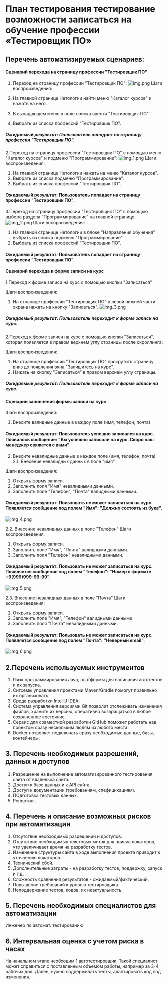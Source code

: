 # План тестирования тестирование возможности записаться на обучение профессии «Тестировщик ПО»

## Перечень автоматизируемых сценариев:
#### Сценарий перехода на страницу профессии "Тестировщик ПО" 
1. Переход на страницу профессии "Тестировщик ПО":
![img.png](img.png)
   Шаги воспроизведения:

1. На главной странице Нетологии найти меню "Каталог курсов" и нажать на него.
2. В выпадающем меню в поле поиска ввести "Тестировщик ПО". 
3. Выбрать из списка профессий "Тестировщик ПО".

##### Ожидаемый результат: Пользователь попадает на страницу профессии "Тестировщик ПО".

2.Переход на страницу профессии "Тестировщик ПО" с помощью меню "Каталог курсов" и подменю "Программирование":
![img_1.png](img_1.png)
Шаги воспроизведения:

1. На главной странице Нетологии нажать на меню "Каталог курсов".
2. Выбрать из списка подменю "Программирование".
3. Выбрать из списка профессий "Тестировщик ПО".
#### Ожидаемый результат: Пользователь попадает на страницу профессии "Тестировщик ПО".

3.Переход на страницу профессии "Тестировщик ПО" с помощью выбора раздела "Программирование" на главной странице:
![img_2.png](img_2.png)
Шаги воспроизведения:

1. На главной странице Нетологии в блоке "Направления обучения" выбрать из списка подменю "Программирование".
2. Выбрать из списка профессий "Тестировщик ПО".
#### Ожидаемый результат: Пользователь попадает на страницу профессии "Тестировщик ПО".


#### Сценарий перехода к форме записи на курс
1.Переход к форме записи на курс с помощью кнопки "Записаться"

Шаги воспроизведения:

1. На странице профессии "Тестировщик ПО" в левой нижней части экрана нажать на кнопку "Записаться".
![img_3.png](img_3.png)
##### Ожидаемый результат: Пользователь переходит к форме записи на курс.

2.Переход к форме записи на курс с помощью кнопки "Записаться", которая появляется в правом верхнем углу страницы после скроллинга:
   
Шаги воспроизведения:

1. На странице профессии "Тестировщик ПО" прокрутить страницу вниз до появления окна "Запишитесь на курс".
2. Нажать на кнопку "Записаться" в правом верхнем углу страницы.

##### Ожидаемый результат: Пользователь переходит к форме записи на курс.

#### Сценарии заполнения формы записи на курс

Шаги воспроизведения:

1. Внесите валидные данные в каждоу поле (имя, телефон, почта)

#### Ожидаемый результат: Пользователь успешно записался на курс. Появилось сообщение: "Вы успешно записали на курс. Скоро наш менеджер свяжется с вами"

2. Внесите невалидные данные в каждое поле (имя, телефон, почта)
2.1. Внесение невалидных данных в поле "имя". 

Шаги воспроизведения:
1. Открыть форму записи.
2. Заполнить поля "Имя" невалидными данными.
3. Заполнить поле "Телефон", "Почта"
 валидными данными.

#### Ожидаемый результат: Пользовать не может записаться на курс. Появляется сообщение под полем "Имя": "Должно состоять из букв".
![img_4.png](img_4.png)

2.2. Внесение невалидных данных в поле "Телефон"
Шаги воспроизведения:
1. Открыть форму записи.
2. Заполнить поле "Имя", "Почта" валидными данными.
3. Заполнить поля "Телефон" невалидными данными.

#### Ожидаемый результат: Пользовать не может записаться на курс. Появляется сообщение под полем "Телефон": "Номер в формате +9(999)999-99-99".
![img_5.png](img_5.png)

2.3. Внесение невалидных данных в поле "Почта"
Шаги воспроизведения:
1. Открыть форму записи.
2. Заполнить поле "Имя", "Телефон" валидными данными.
3. Заполнить поля "Почта" невалидными данными.

#### Ожидаемый результат: Пользовать не может записаться на курс. Появляется сообщение под полем "Почта": "Неверный email".

![img_6.png](img_6.png)

## 2.Перечень используемых инструментов
1. Язык программирования Java, платформы для написания автотестов и их запуска.
2. Ситсемы управления проектами Maven/Gradle помогут правильно их организовать.
3. Среда разработки IntelliJ IDEA.
4. Система управления версиями Git позволит отслеживать изменения файлов, хранить их версию, оперативно возвращаться в любое сохраненное состояние.
5. Сервис для совместной разработки GitHub поможет работать над проектом сразу нескольким людям из любого места.
6.  Docker позволяет подключать сразу необходимые данные, базы, контейнеры.

## 3. Перечень необходимых разрешений, данных и доступов
1. Разрешение на выполнение автоматизированного тестирования сайта от владельца сайта.
2. Доступ к базе данных и к API сайта.
2. Доступ к документации (требованиям, спефицикациям).
3. ПОдготовка тестовых данных.
4. Репортинг.

## 4. Перечень и описание возможных рисков при автоматизации
1. Отсутствие необходимых разрешений и доступов.
2. Отсутствие необходимых текстовых меток для поиска локаторов, что увеличивает время на разработку тестов.
3. Изменение структуры сайта в ходе выполнения проекта приводит к уточнению локаторов.
4. Технический сбой.
5. Дополнительные затраты - на разработку тестов, поддержку, запуск и т.д.
6. Сложность сравнения результатов - ожидаемый/фактический.
7. Повышение требований к уровню тестировщика.
8. Неподдержание тестов, кодов, их неактуальность.

## 5. Перечень необходимых специалистов для автоматизации
Инженер по автомат. тестированию

## 6. Интервальная оценка с учетом риска в часах
  На начальном этапе необходим 1 автотестировщик. 
  Такой специалист может справиться с поставленным объемом работы, например за 3-4 рабочих дня.
  Далее, нужно поддерживать тесты, адаптировать код под изменения.
